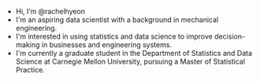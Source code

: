 - Hi, I’m @rachelhyeon
- I'm an aspiring data scientist with a background in mechanical engineering.
- I'm interested in using statistics and data science to improve decision-making in businesses and engineering systems. 
- I'm currently a graduate student in the Department of Statistics and Data Science at Carnegie Mellon University, pursuing a Master of Statistical Practice. 

<!---
rachelhyeon/rachelhyeon is a ✨ special ✨ repository because its `README.md` (this file) appears on your GitHub profile.
You can click the Preview link to take a look at your changes.
--->
